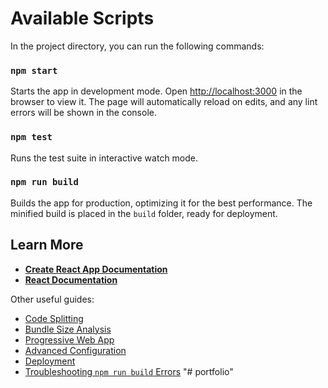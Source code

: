 # Available Scripts

In the project directory, you can run the following commands:

### `npm start`
Starts the app in development mode. Open [http://localhost:3000](http://localhost:3000) in the browser to view it. The page will automatically reload on edits, and any lint errors will be shown in the console.

### `npm test`
Runs the test suite in interactive watch mode.

### `npm run build`
Builds the app for production, optimizing it for the best performance. The minified build is placed in the `build` folder, ready for deployment.



## Learn More

- **[Create React App Documentation](https://reactjs.org/docs/create-a-new-react-app.html)**
- **[React Documentation](https://reactjs.org/docs/getting-started.html)**

Other useful guides:
- [Code Splitting](https://facebook.github.io/create-react-app/docs/code-splitting)
- [Bundle Size Analysis](https://facebook.github.io/create-react-app/docs/analyzing-the-bundle-size)
- [Progressive Web App](https://facebook.github.io/create-react-app/docs/making-a-progressive-web-app)
- [Advanced Configuration](https://facebook.github.io/create-react-app/docs/advanced-configuration)
- [Deployment](https://facebook.github.io/create-react-app/docs/deployment)
- [Troubleshooting `npm run build` Errors](https://facebook.github.io/create-react-app/docs/troubleshooting#npm-run-build-fails-to-minify)
"# portfolio" 
